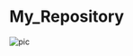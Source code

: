 # My_Repository
![pic](https://github.com/user-attachments/assets/3c134006-85ba-41c7-b7b7-74434a8175a4)
